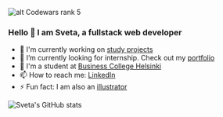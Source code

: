 ![alt Codewars rank 5](https://www.codewars.com/users/silmu/badges/small)
### Hello 👋 I am Sveta, a fullstack web developer

- 🚀 I'm currently working on [study projects](https://silmu.github.io/)
- 🌱 I’m currently looking for internship. Check out my [portfolio](https://silmu.herokuapp.com/)
- 👾 I'm a student at [Business College Helsinki](https://www.bc.fi)
- 📫 How to reach me: [LinkedIn](https://www.linkedin.com/in/svetlana-raitina)
- ⚡ Fun fact: I am also an [illustrator](https://www.instagram.com/misori.art)

![Sveta's GitHub stats](https://github-readme-stats.vercel.app/api?username=silmu&show_icons=true&theme=radical)
